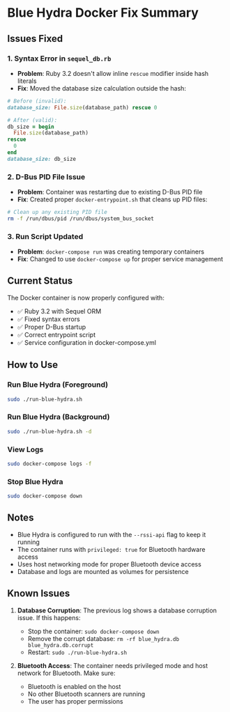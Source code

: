 # Blue Hydra Docker Fix Summary

## Issues Fixed

### 1. **Syntax Error in `sequel_db.rb`**
- **Problem**: Ruby 3.2 doesn't allow inline `rescue` modifier inside hash literals
- **Fix**: Moved the database size calculation outside the hash:
```ruby
# Before (invalid):
database_size: File.size(database_path) rescue 0

# After (valid):
db_size = begin
  File.size(database_path)
rescue
  0
end
database_size: db_size
```

### 2. **D-Bus PID File Issue**
- **Problem**: Container was restarting due to existing D-Bus PID file
- **Fix**: Created proper `docker-entrypoint.sh` that cleans up PID files:
```bash
# Clean up any existing PID file
rm -f /run/dbus/pid /run/dbus/system_bus_socket
```

### 3. **Run Script Updated**
- **Problem**: `docker-compose run` was creating temporary containers
- **Fix**: Changed to use `docker-compose up` for proper service management

## Current Status

The Docker container is now properly configured with:
- ✅ Ruby 3.2 with Sequel ORM
- ✅ Fixed syntax errors
- ✅ Proper D-Bus startup
- ✅ Correct entrypoint script
- ✅ Service configuration in docker-compose.yml

## How to Use

### Run Blue Hydra (Foreground)
```bash
sudo ./run-blue-hydra.sh
```

### Run Blue Hydra (Background)
```bash
sudo ./run-blue-hydra.sh -d
```

### View Logs
```bash
sudo docker-compose logs -f
```

### Stop Blue Hydra
```bash
sudo docker-compose down
```

## Notes

- Blue Hydra is configured to run with the `--rssi-api` flag to keep it running
- The container runs with `privileged: true` for Bluetooth hardware access
- Uses host networking mode for proper Bluetooth device access
- Database and logs are mounted as volumes for persistence

## Known Issues

1. **Database Corruption**: The previous log shows a database corruption issue. If this happens:
   - Stop the container: `sudo docker-compose down`
   - Remove the corrupt database: `rm -rf blue_hydra.db blue_hydra.db.corrupt`
   - Restart: `sudo ./run-blue-hydra.sh`

2. **Bluetooth Access**: The container needs privileged mode and host network for Bluetooth. Make sure:
   - Bluetooth is enabled on the host
   - No other Bluetooth scanners are running
   - The user has proper permissions 